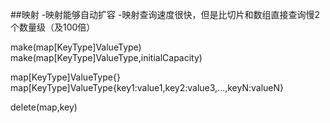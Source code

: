 ##映射
-映射能够自动扩容
-映射查询速度很快，但是比切片和数组直接查询慢2个数量级（及100倍）

make(map[KeyType]ValueType)
make(map[KeyType]ValueType,initialCapacity)

map[KeyType]ValueType{}
map[KeyType]ValueType{key1:value1,key2:value3,...,keyN:valueN}

delete(map,key)
